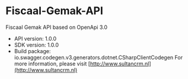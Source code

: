# Fiscaal-Gemak-API

Fiscaal Gemak API based on OpenApi 3.0

- API version: 1.0.0
- SDK version: 1.0.0
- Build package: io.swagger.codegen.v3.generators.dotnet.CSharpClientCodegen
    For more information, please visit [http://www.sultancrm.nl](http://www.sultancrm.nl)
